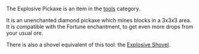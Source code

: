 The Explosive Pickaxe is an item in the [tools](https://github.com/TheBusyBiscuit/Slimefun4/wiki/Tools) category.

It is an unenchanted diamond pickaxe which mines blocks in a 3x3x3 area.<br>
It is compatible with the Fortune enchantment, to get even more drops from your usual ore.

There is also a shovel equivalent of this tool: the [Explosive Shovel](https://github.com/TheBusyBiscuit/Slimefun4/wiki/Explosive-Shovel).
